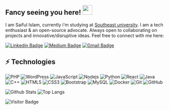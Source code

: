 ## Fancy seeing you here! <img src="https://raw.githubusercontent.com/saifulislam265/saifulislam265/master/wave.gif" width="30">

I am Saiful Islam, currently i'm studying at [Southeast university]([seu.com.bd](https://seu.edu.bd/)). I am a tech enthusiast & an open-source advocate. Always open to collaborating on projects and innovative/disruptive ideas. Feel free to connect with me here:

[![Linkedin Badge](https://img.shields.io/badge/-saifulislam265-blue?style=flat-square&logo=Linkedin&logoColor=white&link=https://www.linkedin.com/in/saifulislam265/)](https://www.linkedin.com/in/saifulislam265/)
[![Medium Badge](https://img.shields.io/badge/-@saifulislam265-03a57a?style=flat-square&labelColor=000000&logo=Medium&link=https://medium.com/@saifulislam265/)](https://medium.com/@saifulislam265)
[![Gmail Badge](https://img.shields.io/badge/-saifulislam265@gmail.com-c14438?style=flat-square&logo=Gmail&logoColor=white&link=mailto:saifulislam265@gmail.com)](mailto:saifulislam265@gmail.com)

## ⚡ Technologies

![PHP](https://img.shields.io/badge/-php-black?style=flat-square&logo=php)
![WordPress](https://img.shields.io/badge/-wordpress-black?style=flat-square&logo=wordpress)
![JavaScript](https://img.shields.io/badge/-JavaScript-black?style=flat-square&logo=javascript)
![Nodejs](https://img.shields.io/badge/-Nodejs-black?style=flat-square&logo=Node.js)
![Python](https://img.shields.io/badge/-Python-black?style=flat-square&logo=Python)
![React](https://img.shields.io/badge/-React-black?style=flat-square&logo=react)
![Java](https://img.shields.io/badge/-java-E34A86?style=flat-square&logo=java)
![C++](https://img.shields.io/badge/-C++-00599C?style=flat-square&logo=c)
![HTML5](https://img.shields.io/badge/-HTML5-E34F26?style=flat-square&logo=html5&logoColor=white)
![CSS3](https://img.shields.io/badge/-CSS3-1572B6?style=flat-square&logo=css3)
![Bootstrap](https://img.shields.io/badge/-Bootstrap-563D7C?style=flat-square&logo=bootstrap)
![MySQL](https://img.shields.io/badge/-MySQL-black?style=flat-square&logo=mysql)
![Docker](https://img.shields.io/badge/-Docker-black?style=flat-square&logo=docker)
![Git](https://img.shields.io/badge/-Git-black?style=flat-square&logo=git)
![GitHub](https://img.shields.io/badge/-GitHub-181717?style=flat-square&logo=github)

![Github Stats](https://github-readme-stats.vercel.app/api?username=saiful-islam265&count_private=true&show_icons=true&include_all_commits=true)
![Top Langs](https://github-readme-stats.vercel.app/api/top-langs/?username=saiful-islam265&hide=TeX&layout=compact)

![Visitor Badge](https://visitor-badge.laobi.icu/badge?page_id=saiful-islam265)
